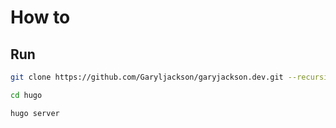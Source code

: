 # How to

## Run

```bash
git clone https://github.com/Garyljackson/garyjackson.dev.git --recursive

cd hugo

hugo server
```
